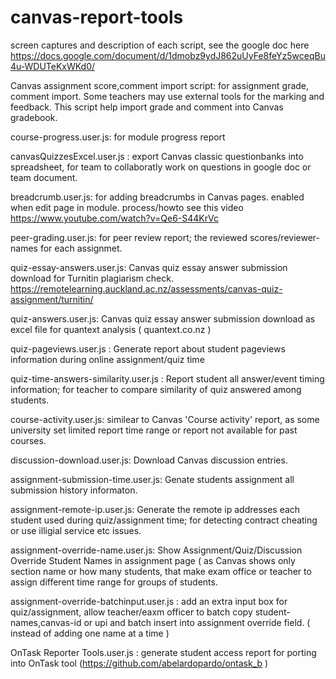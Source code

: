 # canvas-report-tools
screen captures and description of each script, see the google doc here
https://docs.google.com/document/d/1dmobz9ydJ862uUyFe8feYz5wceqBu4u-WDUTeKxWKd0/

Canvas assignment score,comment import script: for assignment grade, comment import. Some teachers may use external tools for the marking and feedback. This script help import grade and comment into Canvas gradebook.

course-progress.user.js: for module progress report 

canvasQuizzesExcel.user.js : export Canvas classic questionbanks into spreadsheet, for team to collaboratly work on questions in google doc or team document.

breadcrumb.user.js: for adding breadcrumbs in Canvas pages. enabled when edit page in module. process/howto see this video https://www.youtube.com/watch?v=Qe6-S44KrVc

peer-grading.user.js: for peer review report; the reviewed scores/reviewer-names for each assignmet. 

quiz-essay-answers.user.js: Canvas quiz essay answer submission download for Turnitin plagiarism check. https://remotelearning.auckland.ac.nz/assessments/canvas-quiz-assignment/turnitin/

quiz-answers.user.js: Canvas quiz essay answer submission download as excel file for quantext analysis ( quantext.co.nz )

quiz-pageviews.user.js : Generate report about student pageviews information during online assignment/quiz time 

quiz-time-answers-similarity.user.js : Report student all answer/event timing information; for teacher to compare similarity of quiz answered among students.

course-activity.user.js: similear to Canvas 'Course activity' report, as some university set limited report time range or report not available for past courses.

discussion-download.user.js: Download Canvas discussion entries.

assignment-submission-time.user.js: Genate students assignment all submission history informaton.

assignment-remote-ip.user.js: Generate the remote ip addresses each student used during quiz/assignment time; for detecting contract cheating or use illigial service etc issues.

assignment-override-name.user.js: Show Assignment/Quiz/Discussion Override Student Names in assignment page ( as Canvas shows only section name or how many students, that make exam office or teacher to assign different time range for groups of students.

assignment-override-batchinput.user.js : add an extra input box for quiz/assignment, allow teacher/eaxm officer to batch copy student-names,canvas-id or upi and batch insert into assignment override field. ( instead of adding one name at a time )

OnTask Reporter Tools.user.js : generate student access report for porting into OnTask tool (https://github.com/abelardopardo/ontask_b )
